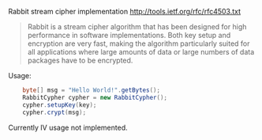 Rabbit stream cipher implementation http://tools.ietf.org/rfc/rfc4503.txt   
> Rabbit is a stream cipher algorithm that has been designed for high
> performance in software implementations.  Both key setup and
> encryption are very fast, making the algorithm particularly suited
> for all applications where large amounts of data or large numbers of
> data packages have to be encrypted.  
 
Usage:
```java
    byte[] msg = "Hello World!".getBytes();
    RabbitCypher cypher = new RabbitCypher();
    cypher.setupKey(key);
    cypher.crypt(msg);
```

Currently IV usage not implemented.